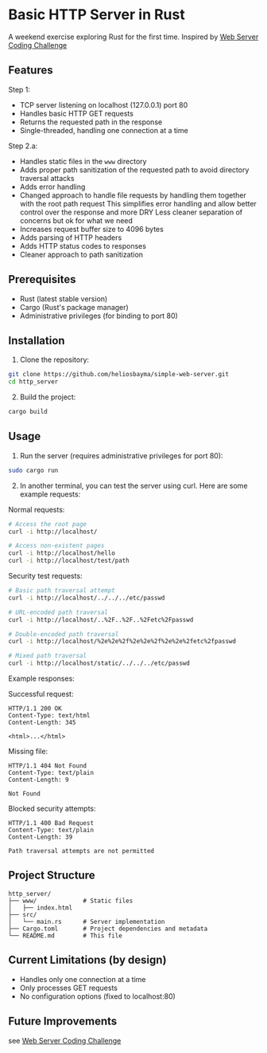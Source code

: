 # Basic HTTP Server in Rust

A weekend exercise exploring Rust for the first time.
Inspired by [Web Server Coding Challenge](https://codingchallenges.fyi/challenges/challenge-webserver/)

## Features

Step 1:

- TCP server listening on localhost (127.0.0.1) port 80
- Handles basic HTTP GET requests
- Returns the requested path in the response
- Single-threaded, handling one connection at a time

Step 2.a:

- Handles static files in the `www` directory
- Adds proper path sanitization of the requested path to avoid directory traversal attacks
- Adds error handling
- Changed approach to handle file requests by handling them together with the root path request
  This simplifies error handling and allow better control over the response and more DRY
  Less cleaner separation of concerns but ok for what we need
- Increases request buffer size to 4096 bytes
- Adds parsing of HTTP headers
- Adds HTTP status codes to responses
- Cleaner approach to path sanitization


## Prerequisites

- Rust (latest stable version)
- Cargo (Rust's package manager)
- Administrative privileges (for binding to port 80)

## Installation

1. Clone the repository:

```bash
git clone https://github.com/heliosbayma/simple-web-server.git
cd http_server
```

2. Build the project:

```bash
cargo build
```

## Usage

1. Run the server (requires administrative privileges for port 80):

```bash
sudo cargo run
```

2. In another terminal, you can test the server using curl. Here are some example requests:

Normal requests:
```bash
# Access the root page
curl -i http://localhost/

# Access non-existent pages
curl -i http://localhost/hello
curl -i http://localhost/test/path
```

Security test requests:
```bash
# Basic path traversal attempt
curl -i http://localhost/../../../etc/passwd

# URL-encoded path traversal
curl -i http://localhost/..%2F..%2F..%2Fetc%2Fpasswd

# Double-encoded path traversal
curl -i http://localhost/%2e%2e%2f%2e%2e%2f%2e%2e%2fetc%2fpasswd

# Mixed path traversal
curl -i http://localhost/static/../../../etc/passwd
```

Example responses:

Successful request:
```text
HTTP/1.1 200 OK
Content-Type: text/html
Content-Length: 345

<html>...</html>
```

Missing file:
```text
HTTP/1.1 404 Not Found
Content-Type: text/plain
Content-Length: 9

Not Found
```

Blocked security attempts:
```text
HTTP/1.1 400 Bad Request
Content-Type: text/plain
Content-Length: 39

Path traversal attempts are not permitted
```

## Project Structure

```text
http_server/
├── www/             # Static files
│   ├── index.html
├── src/
│   └── main.rs      # Server implementation
├── Cargo.toml       # Project dependencies and metadata
└── README.md        # This file
```

## Current Limitations (by design)

- Handles only one connection at a time
- Only processes GET requests
- No configuration options (fixed to localhost:80)

## Future Improvements

see [Web Server Coding Challenge](https://codingchallenges.fyi/challenges/challenge-webserver/)